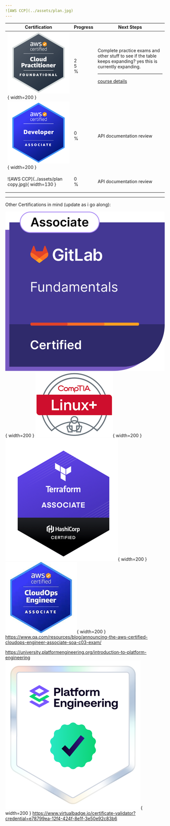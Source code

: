 ```yaml
---
![AWS CCP](../assets/plan.jpg)
---
```


| Certification                            | Progress                             | Next Steps                    |
|------------------------------------------|--------------------------------------|-------------------------------|
| ![AWS CCP](../assets/ccp.png){ width=200 } | <div class="progress progress-20plus"><div class="progress-bar" style="width: 25%;"><p class="progress-label">25%</p></div></div> | Complete practice exams and other stuff to see if the table keeps expanding?  yes this is currently expanding. </br> <hr> <a href="">course details</a>       |
| ![AWS CCP](../assets/developer-associate.png){ width=200 } | <div class="progress progress-20plus"><div class="progress-bar" style="width: 0%;"><p class="progress-label">0%</p></div></div> | API documentation review      |
| ![AWS CCP](../assets/plan copy.jpg){ width=130 } | <div class="progress progress-20plus"><div class="progress-bar" style="width: 0%;"><p class="progress-label">0%</p></div></div> | API documentation review      |



---
Other Certifications in mind (update as i go along):

![AWS CCP](../assets/gitlab.png){ width=200 }
![AWS CCP](../assets/LINUX+.png){ width=200 }
![AWS CCP](../assets/terraform.png){ width=200 }
![AWS CCP](../assets/cloudos.png){ width=200 }
https://www.qa.com/resources/blog/announcing-the-aws-certified-cloudops-engineer-associate-soa-c03-exam/

https://university.platformengineering.org/introduction-to-platform-engineering
![AWS CCP](../assets/platform-engineering.png){ width=200 } https://www.virtualbadge.io/certificate-validator?credential=e78799ea-12f4-424f-8e1f-3e50e92c83b6




